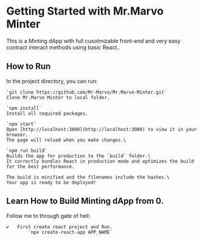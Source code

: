 # Getting Started with Mr.Marvo Minter

This is a Minting dApp with full cusotmizable front-end and very easy contract interact methods using basic React..

## How to Run

In the project directory, you can run:

    `git clone https://github.com/Mr-Marvo/Mr.Marvo-Minter.git`
    Clone Mr.Marvo Minter to local folder.

    `npm install`
    Install all required packages.

    `npm start`
    Open [http://localhost:3000](http://localhost:3000) to view it in your browser.
    The page will reload when you make changes.\

    `npm run build`
    Builds the app for production to the `build` folder.\
    It correctly bundles React in production mode and optimizes the build for the best performance.

    The build is minified and the filenames include the hashes.\
    Your app is ready to be deployed!

## Learn How to Build Minting dApp from 0.

Follow me to through gate of hell:

    ✔   First create react project and Run.
            `npx create-react-app APP_NAME`
    
